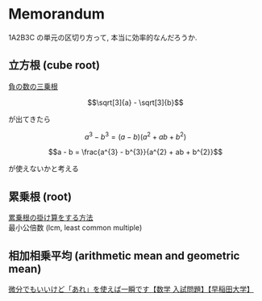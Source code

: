 # Memorandum

1A2B3C の単元の区切り方って, 本当に効率的なんだろうか.  

## 立方根 (cube root)

[負の数の三乗根](https://www.youtube.com/watch?v=CoIC1H6e7Uk)  

$$\sqrt[3]{a} - \sqrt[3]{b}$$

が出てきたら  

$$a^{3} - b^{3} = (a - b)(a^{2} + ab + b^{2})$$

$$a - b = \frac{a^{3} - b^{3}}{a^{2} + ab + b^{2}}$$

が使えないかと考える  

## 累乗根 (root)

[累乗根の掛け算をする方法](https://www.wikihow.jp/%E7%B4%AF%E4%B9%97%E6%A0%B9%E3%81%AE%E6%8E%9B%E3%81%91%E7%AE%97%E3%82%92%E3%81%99%E3%82%8B)  
最小公倍数 (lcm, least common multiple)  

## 相加相乗平均 (arithmetic mean and geometric mean)

[微分でもいいけど「あれ」を使えば一瞬です【数学 入試問題】【早稲田大学】](https://www.youtube.com/watch?v=8U_0PmF21LY)  

